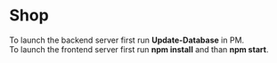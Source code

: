 # Shop

To launch the backend server first run **Update-Database** in PM. \
To launch the frontend server first run **npm install** and than **npm start**.
